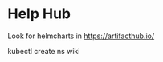 # Help Hub

Look for helmcharts in <a href="https://artifacthub.io/">https://artifacthub.io/</a>


kubectl create ns wiki
